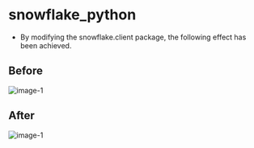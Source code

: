 # snowflake_python

- By modifying the snowflake.client package, the following effect has been achieved.

## Before
![image-1](https://github.com/PearlyNautilus/snowflake_python/blob/main/resources/Before.png)

## After
![image-1](https://github.com/PearlyNautilus/snowflake_python/blob/main/resources/After.png)
